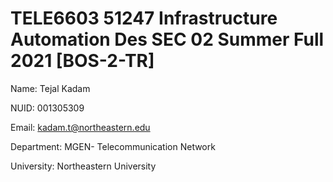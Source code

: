 # TELE6603 51247 Infrastructure Automation Des SEC 02 Summer Full 2021 [BOS-2-TR]



Name: Tejal Kadam

NUID: 001305309

Email: kadam.t@northeastern.edu

Department: MGEN- Telecommunication Network

University: Northeastern University
